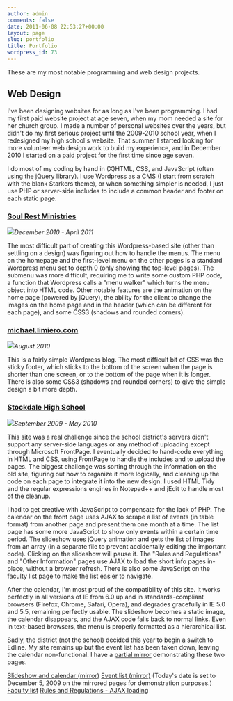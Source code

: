 ```yaml
---
author: admin
comments: false
date: 2011-06-08 22:53:27+00:00
layout: page
slug: portfolio
title: Portfolio
wordpress_id: 73
---
```


These are my most notable programming and web design projects.


## Web Design


I've been designing websites for as long as I've been programming. I had my first paid website project at age seven, when my mom needed a site for her church group. I made a number of personal websites over the years, but didn't do my first serious project until the 2009-2010 school year, when I redesigned my high school's website. That summer I started looking for more volunteer web design work to build my experience, and in December 2010 I started on a paid project for the first time since age seven.

I do most of my coding by hand in (X)HTML, CSS, and JavaScript (often using the jQuery library). I use Wordpress as a CMS (I start from scratch with the blank Starkers theme), or when something simpler is needed, I just use PHP or server-side includes to include a common header and footer on each static page.



### [Soul Rest Ministries](http://limiero.com/soulrest)


[![](http://limiero.com/michael/files/2011/06/soulrestthumb.png)](http://limiero.com/soulrest)_December 2010 - April 2011_

The most difficult part of creating this Wordpress-based site (other than settling on a design) was figuring out how to handle the menus. The menu on the homepage and the first-level menu on the other pages is a standard Wordpress menu set to depth 0 (only showing the top-level pages). The submenu was more difficult, requiring me to write some custom PHP code, a function that Wordpress calls a "menu walker" which turns the menu object into HTML code. Other notable features are the animation on the home page (powered by jQuery), the ability for the client to change the images on the home page and in the header (which can be different for each page), and some CSS3 (shadows and rounded corners).



### [michael.limiero.com](http://michael.limiero.com)


[![](http://limiero.com/michael/files/2011/06/limierothumb.png)](http://michael.limiero.com)_August 2010_

This is a fairly simple Wordpress blog. The most difficult bit of CSS was the sticky footer, which sticks to the bottom of the screen when the page is shorter than one screen, or to the bottom of the page when it is longer. There is also some CSS3 (shadows and rounded corners) to give the simple design a bit more depth.



### [Stockdale High School](http://michael.limiero.com/stockdale)


[![](http://limiero.com/michael/files/2011/06/stockdalethumb.png)](http://michael.limiero.com/stockdale)_September 2009 - May 2010_

This site was a real challenge since the school district's servers didn't support any server-side languages or any method of uploading except through Microsoft FrontPage. I eventually decided to hand-code everything in HTML and CSS, using FrontPage to handle the includes and to upload the pages. The biggest challenge was sorting through the information on the old site, figuring out how to organize it more logically, and cleaning up the code on each page to integrate it into the new design. I used HTML Tidy and the regular expressions engines in Notepad++ and jEdit to handle most of the cleanup.

I had to get creative with JavaScript to compensate for the lack of PHP. The calendar on the front page uses AJAX to scrape a list of events (in table format) from another page and present them one month at a time. The list page has some more JavaScript to show only events within a certain time period. The slideshow uses jQuery animation and gets the list of images from an array (in a separate file to prevent accidentally editing the important code). Clicking on the slideshow will pause it. The "Rules and Regulations" and "Other Information" pages use AJAX to load the short info pages in-place, without a browser refresh. There is also some JavaScript on the faculty list page to make the list easier to navigate.

After the calendar, I'm most proud of the compatibility of this site. It works perfectly in all versions of IE from 6.0 up and in standards-compliant browsers (Firefox, Chrome, Safari, Opera), and degrades gracefully in IE 5.0 and 5.5, remaining perfectly usable. The slideshow becomes a static image, the calendar disappears, and the AJAX code falls back to normal links. Even in text-based browsers, the menu is properly formatted as a hierarchical list.

Sadly, the district (not the school) decided this year to begin a switch to Edline. My site remains up but the event list has been taken down, leaving the calendar non-functional. I have a [partial mirror](http://michael.limiero.com/stockdale/) demonstrating these two pages.

[Slideshow and calendar (mirror)](http://michael.limiero.com/stockdale/)
[Event list (mirror)](http://michael.limiero.com/stockdale/news/activitiesschedule.htm)
(Today's date is set to December 5, 2009 on the mirrored pages for demonstration purposes.)
[Faculty list](http://stockdale.kernhigh.org/staff/facultylist.htm)
[Rules and Regulations - AJAX loading](http://stockdale.kernhigh.org/info/rules.htm)
